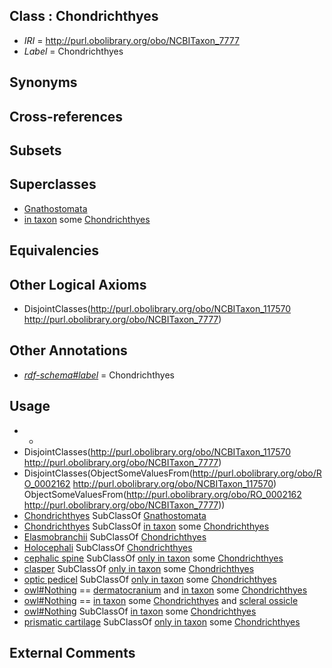
## Class : Chondrichthyes

 * *IRI* = http://purl.obolibrary.org/obo/NCBITaxon_7777
 * *Label* = Chondrichthyes

## Synonyms


## Cross-references


## Subsets


## Superclasses

 * [Gnathostomata <vertebrate>](../../NCBITaxon/76/NCBITaxon_7776.md)
 * [in taxon](../../RO/62/RO_0002162.md) some [Chondrichthyes](../../NCBITaxon/77/NCBITaxon_7777.md)

## Equivalencies


## Other Logical Axioms

 * DisjointClasses(<http://purl.obolibrary.org/obo/NCBITaxon_117570> <http://purl.obolibrary.org/obo/NCBITaxon_7777>)

## Other Annotations

 * *[rdf-schema#label](../../el/rdf-schema#label.md)* = Chondrichthyes

## Usage

 * -
 * DisjointClasses(<http://purl.obolibrary.org/obo/NCBITaxon_117570> <http://purl.obolibrary.org/obo/NCBITaxon_7777>)
 * DisjointClasses(ObjectSomeValuesFrom(<http://purl.obolibrary.org/obo/RO_0002162> <http://purl.obolibrary.org/obo/NCBITaxon_117570>) ObjectSomeValuesFrom(<http://purl.obolibrary.org/obo/RO_0002162> <http://purl.obolibrary.org/obo/NCBITaxon_7777>))
 * [Chondrichthyes](../../NCBITaxon/77/NCBITaxon_7777.md) SubClassOf [Gnathostomata <vertebrate>](../../NCBITaxon/76/NCBITaxon_7776.md)
 * [Chondrichthyes](../../NCBITaxon/77/NCBITaxon_7777.md) SubClassOf [in taxon](../../RO/62/RO_0002162.md) some [Chondrichthyes](../../NCBITaxon/77/NCBITaxon_7777.md)
 * [Elasmobranchii](../../NCBITaxon/78/NCBITaxon_7778.md) SubClassOf [Chondrichthyes](../../NCBITaxon/77/NCBITaxon_7777.md)
 * [Holocephali](../../NCBITaxon/63/NCBITaxon_7863.md) SubClassOf [Chondrichthyes](../../NCBITaxon/77/NCBITaxon_7777.md)
 * [cephalic spine](../../UBERON/21/UBERON_0017621.md) SubClassOf [only in taxon](../../RO/60/RO_0002160.md) some [Chondrichthyes](../../NCBITaxon/77/NCBITaxon_7777.md)
 * [clasper](../../UBERON/16/UBERON_0010516.md) SubClassOf [only in taxon](../../RO/60/RO_0002160.md) some [Chondrichthyes](../../NCBITaxon/77/NCBITaxon_7777.md)
 * [optic pedicel](../../UBERON/26/UBERON_0010326.md) SubClassOf [only in taxon](../../RO/60/RO_0002160.md) some [Chondrichthyes](../../NCBITaxon/77/NCBITaxon_7777.md)
 * [owl#Nothing](../../ng/owl#Nothing.md) == [dermatocranium](../../UBERON/13/UBERON_0003113.md) and [in taxon](../../RO/62/RO_0002162.md) some [Chondrichthyes](../../NCBITaxon/77/NCBITaxon_7777.md)
 * [owl#Nothing](../../ng/owl#Nothing.md) == [in taxon](../../RO/62/RO_0002162.md) some [Chondrichthyes](../../NCBITaxon/77/NCBITaxon_7777.md) and [scleral ossicle](../../UBERON/90/UBERON_0010290.md)
 * [owl#Nothing](../../ng/owl#Nothing.md) SubClassOf [in taxon](../../RO/62/RO_0002162.md) some [Chondrichthyes](../../NCBITaxon/77/NCBITaxon_7777.md)
 * [prismatic cartilage](../../UBERON/52/UBERON_0018352.md) SubClassOf [only in taxon](../../RO/60/RO_0002160.md) some [Chondrichthyes](../../NCBITaxon/77/NCBITaxon_7777.md)

## External Comments

